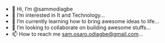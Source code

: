 - 👋 Hi, I’m @sammodiagbe
- 👀 I’m interested in It and Technology...
- 🌱 I’m currently learning how to bring awesome ideas to life...
- 💞️ I’m looking to collaborate on building awesome stuffs...
- 📫 How to reach me sam.osaro.odiagbe@gmail.com...

<!---
sammodiagbe/sammodiagbe is a ✨ special ✨ repository because its `README.md` (this file) appears on your GitHub profile.
You can click the Preview link to take a look at your changes.
--->

